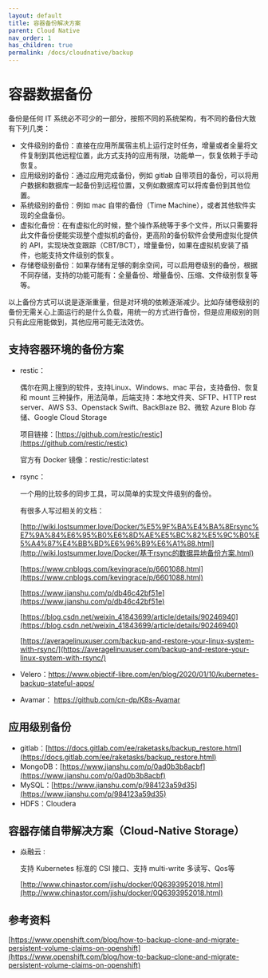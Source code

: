 ```yaml
---
layout: default
title: 容器备份解决方案
parent: Cloud Native
nav_order: 1
has_children: true
permalink: /docs/cloudnative/backup
---
```


# 容器数据备份



备份是任何 IT 系统必不可少的一部分，按照不同的系统架构，有不同的备份大致有下列几类：

- 文件级别的备份：直接在应用所属宿主机上运行定时任务，增量或者全量将文件复制到其他远程位置，此方式支持的应用有限，功能单一，恢复依赖于手动恢复。
- 应用级别的备份：通过应用完成备份，例如 gitlab 自带项目的备份，可以将用户数据和数据库一起备份到远程位置，又例如数据库可以将库备份到其他位置。
- 系统级别的备份：例如 mac 自带的备份（Time Machine），或者其他软件实现的全盘备份。
- 虚拟化备份：在有虚拟化的时候，整个操作系统等于多个文件，所以只需要将此文件备份便能实现整个虚拟机的备份，更高阶的备份软件会使用虚拟化提供的 API，实现块改变跟踪（CBT/BCT），增量备份，如果在虚拟机安装了插件，也能支持文件级别的恢复。
- 存储卷级别备份：如果存储有足够的剩余空间，可以启用卷级别的备份，根据不同存储，支持的功能可能有：全量备份、增量备份、压缩、文件级别恢复等等。



以上备份方式可以说是逐渐重量，但是对环境的依赖逐渐减少。比如存储卷级别的备份无需关心上面运行的是什么负载，用统一的方式进行备份，但是应用级别的则只有此应用能做到，其他应用可能无法效仿。





## 支持容器环境的备份方案

- restic：

  偶尔在网上搜到的软件，支持Linux、Windows、mac 平台，支持备份、恢复和 mount 三种操作，用法简单，后端支持：本地文件夹、SFTP、HTTP rest server、AWS S3、Openstack Swift、BackBlaze B2、微软 Azure Blob 存储、Google Cloud Storage

  项目链接：[https://github.com/restic/restic](https://github.com/restic/restic)

  官方有 Docker 镜像：restic/restic:latest

- rsync：

  一个用的比较多的同步工具，可以简单的实现文件级别的备份。

  有很多人写过相关的文档：

  [http://wiki.lostsummer.love/Docker/%E5%9F%BA%E4%BA%8Ersync%E7%9A%84%E6%95%B0%E6%8D%AE%E5%BC%82%E5%9C%B0%E5%A4%87%E4%BB%BD%E6%96%B9%E6%A1%88.html](http://wiki.lostsummer.love/Docker/基于rsync的数据异地备份方案.html)

  [https://www.cnblogs.com/kevingrace/p/6601088.html](https://www.cnblogs.com/kevingrace/p/6601088.html)

  [https://www.jianshu.com/p/db46c42bf51e](https://www.jianshu.com/p/db46c42bf51e)

  [https://blog.csdn.net/weixin_41843699/article/details/90246940](https://blog.csdn.net/weixin_41843699/article/details/90246940)

  [https://averagelinuxuser.com/backup-and-restore-your-linux-system-with-rsync/](https://averagelinuxuser.com/backup-and-restore-your-linux-system-with-rsync/)

- Velero：https://www.objectif-libre.com/en/blog/2020/01/10/kubernetes-backup-stateful-apps/
- Avamar： https://github.com/cn-dp/K8s-Avamar





## 应用级别备份

- gitlab：[https://docs.gitlab.com/ee/raketasks/backup_restore.html](https://docs.gitlab.com/ee/raketasks/backup_restore.html)
- MongoDB：[https://www.jianshu.com/p/0ad0b3b8acbf](https://www.jianshu.com/p/0ad0b3b8acbf)
- MySQL：[https://www.jianshu.com/p/984123a59d35](https://www.jianshu.com/p/984123a59d35)
- HDFS：Cloudera



## 容器存储自带解决方案（Cloud-Native Storage）

- 焱融云 :

  支持 Kubernetes 标准的 CSI 接口、支持 multi-write 多读写、Qos等

  [http://www.chinastor.com/jishu/docker/0Q6393952018.html](http://www.chinastor.com/jishu/docker/0Q6393952018.html)



## 参考资料



[https://www.openshift.com/blog/how-to-backup-clone-and-migrate-persistent-volume-claims-on-openshift](https://www.openshift.com/blog/how-to-backup-clone-and-migrate-persistent-volume-claims-on-openshift)
